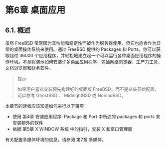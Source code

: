 # 第6章 桌面应用

## 6.1. 概述

虽然 FreeBSD 常常因为其性能和稳定性而被作为服务器使用，但它也适合作为日常的桌面操作系统来使用。通过 FreeBSD 提供的 Packages 和 Ports，你可以获取超过 36000 个应用程序，并轻松地建立起一个可以运行各种桌面应用程序的操作环境。本章将演示如何安装许多桌面应用程序，包括网络浏览器、生产力工具、文档浏览器和财务软件。

>提示
>
>如果用户喜欢安装预先构建好的桌面版 FreeBSD，而不是从头开始配置，可以参考 GhostBSD 、 MidnightBSD 或 NomadBSD。

本章节的读者应该知道如何进行以下事项：

- 使用 第4章 安装应用程序: Package 和 Port 中所述的 packages 和 ports 来安装额外的软件
- 依据 第5章 X WINDOW 系统 中的指引，安装 X 和窗口管理器

有关配置多媒体环境的信息，请参阅 第7章 多媒体。
